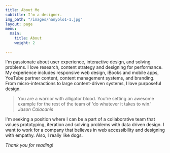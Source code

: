 ```yaml
---
title: About Me
subtitle: I'm a designer.
img_path: "/images/hanyolo1-1.jpg"
layout: page
menu:
  main:
    title: About
    weight: 2

---
```

I'm passionate about user experience, interactive design, and solving problems. I love research, content strategy and designing for performance. My experience includes responsive web design, iBooks and mobile apps, YouTube partner content, content management systems, and branding. From micro-interactions to large content-driven systems, I love purposeful design.

> You are a warrior with alligator blood. You're setting an awesome example for the rest of the team of 'do whatever it takes to win.' <cite>Jason Calacanis</cite>

I'm seeking a position where I can be a part of a collaborative team that values prototyping, iteration and solving problems with data driven design. I want to work for a company that believes in web accessibility and designing with empathy. Also, I really like dogs.

_Thank you for reading!_
